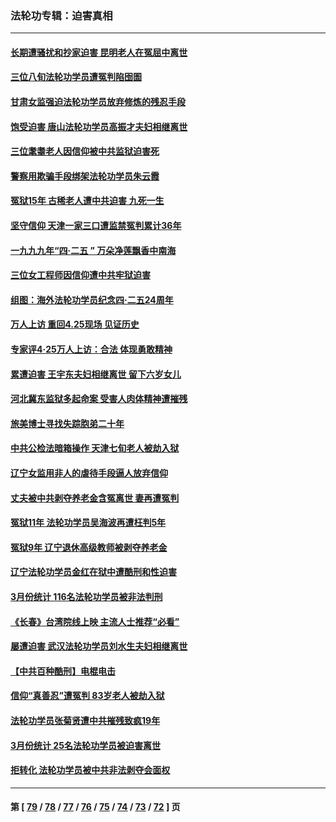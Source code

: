 ### 法轮功专辑：迫害真相
---
#### [长期遭骚扰和抄家迫害 昆明老人在冤屈中离世](../../pages/nf4379/n13990487.md?05090430) 
#### [三位八旬法轮功学员遭冤判陷囹圄](../../pages/nf4379/n13988869.md?05090430) 
#### [甘肃女监强迫法轮功学员放弃修炼的残忍手段](../../pages/nf4379/n13988053.md?05090430) 
#### [饱受迫害 唐山法轮功学员高振才夫妇相继离世](../../pages/nf4379/n13987209.md?05090430) 
#### [三位耄耋老人因信仰被中共监狱迫害死](../../pages/nf4379/n13986618.md?05090430) 
#### [警察用欺骗手段绑架法轮功学员朱云霞](../../pages/nf4379/n13985959.md?05090430) 
#### [冤狱15年 古稀老人遭中共迫害 九死一生](../../pages/nf4379/n13985199.md?05090430) 
#### [坚守信仰 天津一家三口遭监禁冤判累计36年](../../pages/nf4379/n13983791.md?05090430) 
#### [一九九九年“四·二五 ” 万朵净莲飘香中南海](../../pages/nf4379/n13984266.md?05090430) 
#### [三位女工程师因信仰遭中共牢狱迫害](../../pages/nf4379/n13982891.md?05090430) 
#### [组图：海外法轮功学员纪念四‧二五24周年](../../pages/nf4379/n13979790.md?05090430) 
#### [万人上访 重回4.25现场 见证历史](../../pages/nf4379/n13979775.md?05090430) 
#### [专家评4‧25万人上访：合法 体现勇敢精神](../../pages/nf4379/n13975820.md?05090430) 
#### [累遭迫害 王宇东夫妇相继离世 留下六岁女儿](../../pages/nf4379/n13977555.md?05090430) 
#### [河北冀东监狱多起命案 受害人肉体精神遭摧残](../../pages/nf4379/n13976483.md?05090430) 
#### [旅美博士寻找失踪胞弟二十年](../../pages/nf4379/n13976318.md?05090430) 
#### [中共公检法暗箱操作 天津七旬老人被劫入狱](../../pages/nf4379/n13975097.md?05090430) 
#### [辽宁女监用非人的虐待手段逼人放弃信仰](../../pages/nf4379/n13972297.md?05090430) 
#### [丈夫被中共剥夺养老金含冤离世 妻再遭冤判](../../pages/nf4379/n13970514.md?05090430) 
#### [冤狱11年 法轮功学员吴海波再遭枉判5年](../../pages/nf4379/n13966760.md?05090430) 
#### [冤狱9年 辽宁退休高级教师被剥夺养老金](../../pages/nf4379/n13969844.md?05090430) 
#### [辽宁法轮功学员金红在狱中遭酷刑和性迫害](../../pages/nf4379/n13969049.md?05090430) 
#### [3月份统计 116名法轮功学员被非法判刑](../../pages/nf4379/n13967624.md?05090430) 
#### [《长春》台湾院线上映 主流人士推荐“必看”](../../pages/nf4379/n13967751.md?05090430) 
#### [屡遭迫害 武汉法轮功学员刘水生夫妇相继离世](../../pages/nf4379/n13965806.md?05090430) 
#### [【中共百种酷刑】电棍电击](../../pages/nf4379/n13964477.md?05090430) 
#### [信仰“真善忍”遭冤判 83岁老人被劫入狱](../../pages/nf4379/n13958286.md?05090430) 
#### [法轮功学员张菊贤遭中共摧残致疯19年](../../pages/nf4379/n13962633.md?05090430) 
#### [3月份统计 25名法轮功学员被迫害离世](../../pages/nf4379/n13963851.md?05090430) 
#### [拒转化 法轮功学员被中共非法剥夺会面权](../../pages/nf4379/n13961975.md?05090430) 

---
#### 第 [ [79](./79.md?05090430) / [78](./78.md?05090430) / [77](./77.md?05090430) / [76](./76.md?05090430) / [75](./75.md?05090430) / [74](./74.md?05090430) / [73](./73.md?05090430) / [72](./72.md?05090430) ] 页
